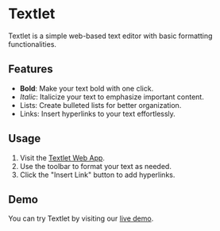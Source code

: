 # Textlet

Textlet is a simple web-based text editor with basic formatting functionalities.

## Features

- **Bold**: Make your text bold with one click.
- _Italic_: Italicize your text to emphasize important content.
- Lists: Create bulleted lists for better organization.
- Links: Insert hyperlinks to your text effortlessly.

## Usage

1. Visit the [Textlet Web App](https://ashfinn.github.io/Textlet/).
2. Use the toolbar to format your text as needed.
3. Click the "Insert Link" button to add hyperlinks.

## Demo

You can try Textlet by visiting our [live demo](https://ashfinn.github.io/Textlet/).

